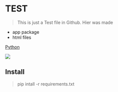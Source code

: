 # **TEST**

> This is just a Test file in Github. Hier was made

* app package
* html files

[Python](https://www.python.org)

![](https://upload.wikimedia.org/wikipedia/commons/thumb/0/0a/Python.svg/640px-Python.svg.png)
## **Install**

> pip intall -r requirements.txt